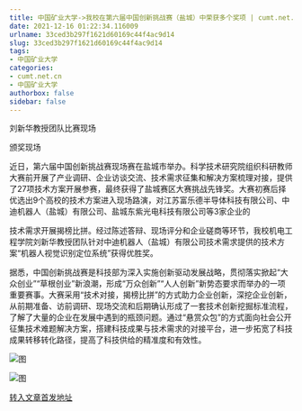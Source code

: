 ```yaml
---
title: 中国矿业大学->我校在第六届中国创新挑战赛（盐城）中荣获多个奖项 | cumt.net.cn
date: 2021-12-16 01:22:34.116009
urlname: 33ced3b297f1621d60169c44f4ac9d14
slug: 33ced3b297f1621d60169c44f4ac9d14
tags: 
- 中国矿业大学
categories:
- cumt.net.cn
- 中国矿业大学
authorbox: false
sidebar: false
---
```

  

刘新华教授团队比赛现场

颁奖现场  

近日，第六届中国创新挑战赛现场赛在盐城市举办。科学技术研究院组织科研教师大赛前开展了产业调研、企业访谈交流、技术需求征集和解决方案梳理对接，提供了27项技术方案开展参赛，最终获得了盐城赛区大赛挑战先锋奖。大赛初赛后择优选出9个高校的技术方案进入现场路演，对江苏富乐德半导体科技有限公司、中迪机器人（盐城）有限公司、盐城东紫光电科技有限公司等3家企业的
<!--more-->
技术需求开展揭榜比拼。经过陈述答辩、现场评分和企业磋商等环节，我校机电工程学院刘新华教授团队针对中迪机器人（盐城）有限公司技术需求提供的技术方案“机器人视觉识别定位系统”获得优胜奖。

据悉，中国创新挑战赛是科技部为深入实施创新驱动发展战略，贯彻落实掀起“大众创业”“草根创业”新浪潮，形成“万众创新”“人人创新”新势态要求而举办的一项重要赛事。大赛采用“技术对接，揭榜比拼”的方式助力企业创新，深挖企业创新，从前期准备、访前调研、现场交流和后期确认形成了一套技术创新挖掘标准流程，了解了大量的企业在发展中遇到的瓶颈问题。通过“悬赏众包”的方式面向社会公开征集技术难题解决方案，搭建科技成果与技术需求的对接平台，进一步拓宽了科技成果转移转化路径，提高了科技供给的精准度和有效性。

![图](http://xwzx.cumt.edu.cn/_upload/article/images/8f/d3/70a3ae1d4935a0cb1669d006a9d9/86b4222b-858e-45f1-98da-f8c9d0c7a2e2.jpg)

![图](http://xwzx.cumt.edu.cn/_upload/article/images/8f/d3/70a3ae1d4935a0cb1669d006a9d9/87942818-38fc-4eeb-82b5-d242a6c2b0ed.jpg)

[转入文章首发地址](http://xwzx.cumt.edu.cn/5d/a6/c523a613798/page.htm)